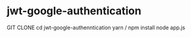 # jwt-google-authentication
GIT CLONE 
cd jwt-google-authenntication
yarn / npm install
node app.js
